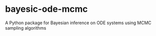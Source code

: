 # bayesic-ode-mcmc
A Python package for Bayesian inference on ODE systems using MCMC sampling algorithms

